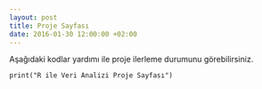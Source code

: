 ```yaml
---
layout: post
title: Proje Sayfası
date: 2016-01-30 12:00:00 +02:00
---
```


Aşağıdaki kodlar yardımı ile proje ilerleme durumunu görebilirsiniz.

```{r}
print("R ile Veri Analizi Proje Sayfası")
```